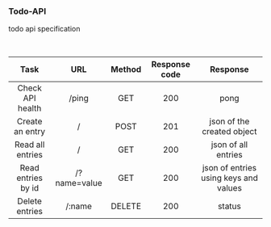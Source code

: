 ### Todo-API

todo api specification

<br>

|        Task        |     URL      | Method | Response code |               Response                |
| :----------------: | :----------: | :----: | :-----------: | :-----------------------------------: |
|  Check API health  |    /ping     |  GET   |      200      |                 pong                  |
|  Create an entry   |      /       |  POST  |      201      |      json of the created object       |
|  Read all entries  |      /       |  GET   |      200      |          json of all entries          |
| Read entries by id | /?name=value |  GET   |      200      | json of entries using keys and values |
|   Delete entries   |    /:name    | DELETE |      200      |                status                 |

